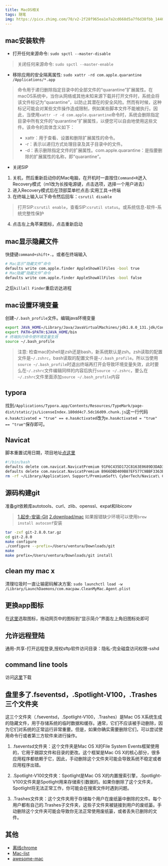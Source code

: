 ```yaml
---
title: MacOS相关
tags: 随笔
img: https://picx.zhimg.com/70/v2-2f28f965ea1e7a2cd668d5a7f6d38fbb_1440w.avis
---
```


## mac安装软件

- 打开任何来源命令: `sudo spctl --master-disable`
> 关闭任何来源命令: `sudo spctl --master-enable`

- 移除应用的安全隔离属性: `sudo xattr -rd com.apple.quarantine /Applications/*.app`
> 命令用于递归删除指定目录中的全部文件的“quarantine”扩展属性。在macOS系统中，当你从网络或其他未知来源下载并打开文件时，系统会将该文件标记为“quarantine”，以防止其潜在的安全风险。然而有时候，这种标记可能会对某些文件操作造成限制，例如某些脚本文件不能被执行。因此，当使用`xattr -r -d com.apple.quarantine`命令时，系统会删除指定目录中所有文件的“quarantine”扩展属性，以便您可以自由地使用这些文件。该命令的具体含义如下：
> - xattr：用于查看、设置和删除扩展属性的命令。
> - -r：表示以递归方式处理目录及其子目录中的文件。
> - -d：表示删除指定文件的扩展属性。com.apple.quarantine：是指要删除的扩展属性的名称，即“quarantine”。

- 关闭SIP
1. 关机，然后重新启动你的Mac电脑，在开机时一直按住`Command+R`迸入Recovery模式（m1改为长按电源键，点击选项，选择一个用户进去）
2. 进入Recovery模式后在顶部菜单栏点击:实用工具->终端
3. 在终端上输入以下命令然后回车：`csrutil disable`
> 打开SIP:`csrutil enable`，查看SIP:`csrutil status`。或系统信息-软件-系统完整性保护
4. 点击左上角苹果图标，点击重新启动

## mac显示隐藏文件

快捷键`command+shift+.`。或者在终端输入

```bash
# Mac显示“隐藏文件”命令
defaults write com.apple.finder AppleShowAllFiles -bool true
# Mac隐藏“隐藏文件”命令
defaults write com.apple.finder AppleShowAllFiles -bool false
```
之后`killall Finder`重启访达进程

## mac设置环境变量

创建`~/.bash_profile`文件。编辑java环境变量

```bash
export JAVA_HOME=/Library/Java/JavaVirtualMachines/jdk1.8.0_131.jdk/Contents/Home
export PATH=$PATH:$JAVA_HOME/bin
# 终端执行命令使环境变量生效
source ~/.bash_profile
```

> 注意: 检查mac的shell是zsh还是bash，新系统默认是zsh。zsh读取的配置文件是`~/.zshrc`，bash读取的配置文件是`~/.bash_profile`。所以当使用`source ~/.bash_profile`时退出终端再打开会导致环境变量失效，此时要么在`~/.zshrc`文件编辑同样的内容后执行`source ~/.zshrc`，要么在`~/.zshrc`文件里面添加`source ~/.bash_profile`内容

## typora

找到`/Applications/Typora.app/Contents/Resources/TypeMark/page-dist/static/js/LicenseIndex.180dd4c7.5dc16d09.chunk.js`这一行代码`e.hasActivated = "true" == e.hasActivated`改为`e.hasActivated = "true" == "true"`保存即可。

## Navicat

脚本重置试用日期，项目地址[点这里](https://gitee.com/ProgHub/unlimited_trial_navicat_premium)

```bash
#!/bin/bash
defaults delete com.navicat.NavicatPremium 91F6C435D172C8163E0689D3DAD3F3E9
defaults delete com.navicat.NavicatPremium B966DBD409B87EF577C9BBF3363E9614
rm -rf ~/Library/Application\ Support/PremiumSoft\ CyberTech/Navicat\ CC/Navicat\ Premium/
```

## 源码构建git

准备git依赖库autotools、curl、zlib、openssl、expat和libiconv

> [1.起步-安装-Git](https://git-scm.com/book/zh/v2/起步-安装-Git) [2.download/mac](https://git-scm.com/download/mac)
> 如果报错缺少环境可以使用`brew install autoconf`安装


```bash
tar -zxf git-2.8.0.tar.gz
cd git-2.8.0
make configure
./configure --prefix=/Users/ventura/Downloads/git
make
make prefix=/Users/ventura/Downloads/git install
```

## clean my mac x

清理垃圾时一直让输密码解决方案: `sudo launchctl load -w /Library/LaunchDaemons/com.macpaw.CleanMyMac.Agent.plist`

## 更换app图标

在[这里](https://macosicons.com/)选取图标，拖动网页中的图标到“显示简介”界面左上角旧图标处即可

## 允许远程登陆

通用-共享-打开远程登录,授权sftp软件访问目录：隐私-完全磁盘访问权限-sshd

## command line tools

访问[这里](https://developer.apple.com/download/all/)下载

## 盘里多了.fseventsd，.Spotlight-V100，.Trashes三个文件夹

这三个文件夹（.fseventsd，.Spotlight-V100，.Trashes）是Mac OS X系统生成的隐藏文件，用于存储系统的临时数据和缓存。通常，它们不应该被手动删除，因为它们对系统的正常运行非常重要。但是，如果你确实需要删除它们，可以尝试使用命令行或者第三方软件来进行操作。

1. .fseventsd文件夹：这个文件夹是Mac OS X的File System Events框架使用的，它用于跟踪文件和目录的更改。这个框架是Mac OS X的核心部分，很多应用程序都依赖于它，因此，手动删除这个文件夹可能会导致系统不稳定或者应用程序出错。

2. .Spotlight-V100文件夹：Spotlight是Mac OS X的内置搜索引擎，.Spotlight-V100文件夹是Spotlight用来存储索引数据的。如果你删除了这个文件夹，Spotlight将无法正常工作，你可能会在搜索文件时遇到问题。

3. .Trashes文件夹：这个文件夹用于存储每个用户在废纸篓中删除的文件。每个用户都有自己的.Trashes子文件夹，这些子文件夹被链接到用户的废纸篓。手动删除这个文件夹可能会导致你无法正常使用废纸篓，或者丢失已删除的文件。

## 其他

- [离线chrome](https://google.cn/chrome?standalone=1&platform=mac)
- [Mac-list](https://github.com/qianguyihao/Mac-list)
- [awesome-mac](https://github.com/jaywcjlove/awesome-mac)